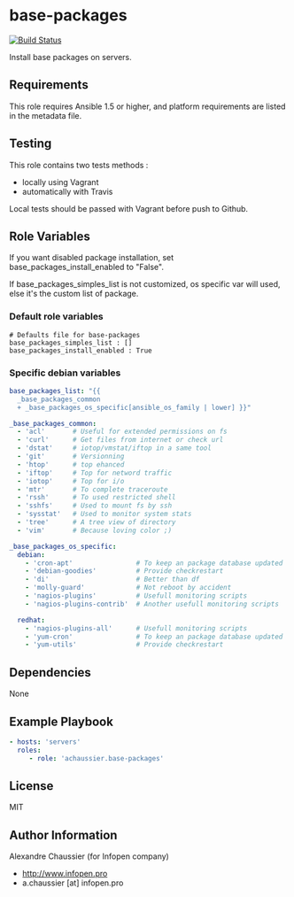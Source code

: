 # base-packages

[![Build Status](https://travis-ci.org/infOpen/ansible-role-base-packages.svg?branch=master)](https://travis-ci.org/infOpen/ansible-role-base-packages)

Install base packages on servers.

## Requirements

This role requires Ansible 1.5 or higher, and platform requirements are listed
in the metadata file.

## Testing

This role contains two tests methods :
- locally using Vagrant
- automatically with Travis

Local tests should be passed with Vagrant before push to Github.

## Role Variables

If you want disabled package installation, set base_packages_install_enabled to
"False".

If base_packages_simples_list is not customized, os specific var will used,
else it's the custom list of package.

### Default role variables

```
# Defaults file for base-packages
base_packages_simples_list : []
base_packages_install_enabled : True
```

### Specific debian variables

```yaml
base_packages_list: "{{
  _base_packages_common
  + _base_packages_os_specific[ansible_os_family | lower] }}"

_base_packages_common:
  - 'acl'       # Useful for extended permissions on fs
  - 'curl'      # Get files from internet or check url
  - 'dstat'     # iotop/vmstat/iftop in a same tool
  - 'git'       # Versionning
  - 'htop'      # top ehanced
  - 'iftop'     # Top for netword traffic
  - 'iotop'     # Top for i/o
  - 'mtr'       # To complete traceroute
  - 'rssh'      # To used restricted shell
  - 'sshfs'     # Used to mount fs by ssh
  - 'sysstat'   # Used to monitor system stats
  - 'tree'      # A tree view of directory
  - 'vim'       # Because loving color ;)

_base_packages_os_specific:
  debian:
    - 'cron-apt'                # To keep an package database updated
    - 'debian-goodies'          # Provide checkrestart
    - 'di'                      # Better than df
    - 'molly-guard'             # Not reboot by accident
    - 'nagios-plugins'          # Usefull monitoring scripts
    - 'nagios-plugins-contrib'  # Another usefull monitoring scripts

  redhat:
    - 'nagios-plugins-all'      # Usefull monitoring scripts
    - 'yum-cron'                # To keep an package database updated
    - 'yum-utils'               # Provide checkrestart
```

## Dependencies

None

## Example Playbook

```yaml
- hosts: 'servers'
  roles:
     - role: 'achaussier.base-packages'
```

## License

MIT

## Author Information

Alexandre Chaussier (for Infopen company)
- http://www.infopen.pro
- a.chaussier [at] infopen.pro

